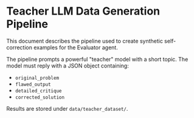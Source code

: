 # Teacher LLM Data Generation Pipeline

This document describes the pipeline used to create synthetic self-correction examples for the Evaluator agent.

The pipeline prompts a powerful "teacher" model with a short topic. The model must reply with a JSON object containing:

- `original_problem`
- `flawed_output`
- `detailed_critique`
- `corrected_solution`

Results are stored under `data/teacher_dataset/`.

